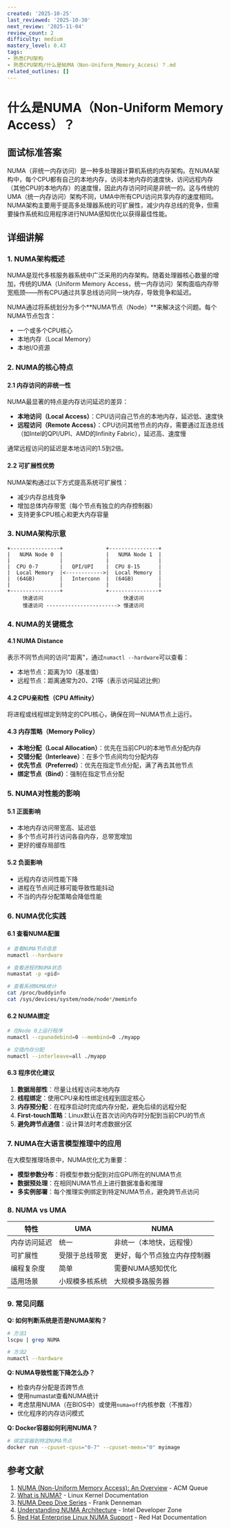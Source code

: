 ```yaml
---
created: '2025-10-25'
last_reviewed: '2025-10-30'
next_review: '2025-11-04'
review_count: 2
difficulty: medium
mastery_level: 0.43
tags:
- 熟悉CPU架构
- 熟悉CPU架构/什么是NUMA（Non-Uniform_Memory_Access）？.md
related_outlines: []
---
```

# 什么是NUMA（Non-Uniform Memory Access）？

## 面试标准答案

NUMA（非统一内存访问）是一种多处理器计算机系统的内存架构。在NUMA架构中，每个CPU都有自己的本地内存，访问本地内存的速度快，访问远程内存（其他CPU的本地内存）的速度慢，因此内存访问时间是非统一的。这与传统的UMA（统一内存访问）架构不同，UMA中所有CPU访问共享内存的速度相同。NUMA架构主要用于提高多处理器系统的可扩展性，减少内存总线的竞争，但需要操作系统和应用程序进行NUMA感知优化以获得最佳性能。

## 详细讲解

### 1. NUMA架构概述

NUMA是现代多核服务器系统中广泛采用的内存架构。随着处理器核心数量的增加，传统的UMA（Uniform Memory Access，统一内存访问）架构面临内存带宽瓶颈——所有CPU通过共享总线访问同一块内存，导致竞争和延迟。

NUMA通过将系统划分为多个**NUMA节点（Node）**来解决这个问题。每个NUMA节点包含：
- 一个或多个CPU核心
- 本地内存（Local Memory）
- 本地I/O资源

### 2. NUMA的核心特点
    
#### 2.1 内存访问的非统一性

NUMA最显著的特点是内存访问延迟的差异：

- **本地访问（Local Access）**：CPU访问自己节点的本地内存，延迟低、速度快
- **远程访问（Remote Access）**：CPU访问其他节点的内存，需要通过互连总线（如Intel的QPI/UPI、AMD的Infinity Fabric），延迟高、速度慢

通常远程访问的延迟是本地访问的1.5到2倍。

#### 2.2 可扩展性优势

NUMA架构通过以下方式提高系统可扩展性：
- 减少内存总线竞争
- 增加总体内存带宽（每个节点有独立的内存控制器）
- 支持更多CPU核心和更大内存容量

### 3. NUMA架构示意

```
+----------------+              +----------------+
|   NUMA Node 0  |              |   NUMA Node 1  |
|                |              |                |
|  CPU 0-7       |   QPI/UPI    |  CPU 8-15      |
|  Local Memory  |<------------>|  Local Memory  |
|  (64GB)        |   Interconn  |  (64GB)        |
|                |              |                |
+----------------+              +----------------+
     快速访问                          快速访问
     慢速访问 -----------------------> 慢速访问
```

### 4. NUMA的关键概念

#### 4.1 NUMA Distance

表示不同节点间的访问"距离"，通过`numactl --hardware`可以查看：
- 本地节点：距离为10（基准值）
- 远程节点：距离通常为20、21等（表示访问延迟比例）

#### 4.2 CPU亲和性（CPU Affinity）

将进程或线程绑定到特定的CPU核心，确保在同一NUMA节点上运行。

#### 4.3 内存策略（Memory Policy）

- **本地分配（Local Allocation）**：优先在当前CPU的本地节点分配内存
- **交错分配（Interleave）**：在多个节点间均匀分配内存
- **优先节点（Preferred）**：优先在指定节点分配，满了再去其他节点
- **绑定节点（Bind）**：强制在指定节点分配

### 5. NUMA对性能的影响

#### 5.1 正面影响
- 本地内存访问带宽高、延迟低
- 多个节点可并行访问各自内存，总带宽增加
- 更好的缓存局部性

#### 5.2 负面影响
- 远程内存访问性能下降
- 进程在节点间迁移可能导致性能抖动
- 不当的内存分配策略会降低性能

### 6. NUMA优化实践

#### 6.1 查看NUMA配置

```bash
# 查看NUMA节点信息
numactl --hardware

# 查看进程的NUMA状态
numastat -p <pid>

# 查看系统NUMA统计
cat /proc/buddyinfo
cat /sys/devices/system/node/node*/meminfo
```

#### 6.2 NUMA绑定

```bash
# 在Node 0上运行程序
numactl --cpunodebind=0 --membind=0 ./myapp

# 交错内存分配
numactl --interleave=all ./myapp
```

#### 6.3 程序优化建议

1. **数据局部性**：尽量让线程访问本地内存
2. **线程绑定**：使用CPU亲和性绑定线程到固定核心
3. **内存预分配**：在程序启动时完成内存分配，避免后续的远程分配
4. **First-touch策略**：Linux默认在首次访问内存时分配到当前CPU的节点
5. **避免跨节点通信**：设计算法时考虑数据分区

### 7. NUMA在大语言模型推理中的应用

在大模型推理场景中，NUMA优化尤为重要：

- **模型参数分布**：将模型参数分配到对应GPU所在的NUMA节点
- **数据预处理**：在相同NUMA节点上进行数据准备和推理
- **多实例部署**：每个推理实例绑定到特定NUMA节点，避免跨节点访问

### 8. NUMA vs UMA

| 特性         | UMA            | NUMA                         |
| ------------ | -------------- | ---------------------------- |
| 内存访问延迟 | 统一           | 非统一（本地快，远程慢）     |
| 可扩展性     | 受限于总线带宽 | 更好，每个节点独立内存控制器 |
| 编程复杂度   | 简单           | 需要NUMA感知优化             |
| 适用场景     | 小规模多核系统 | 大规模多路服务器             |

### 9. 常见问题

**Q: 如何判断系统是否是NUMA架构？**
```bash
# 方法1
lscpu | grep NUMA

# 方法2
numactl --hardware
```

**Q: NUMA导致性能下降怎么办？**
- 检查内存分配是否跨节点
- 使用numastat查看NUMA统计
- 考虑禁用NUMA（在BIOS中）或使用`numa=off`内核参数（不推荐）
- 优化程序的内存访问模式

**Q: Docker容器如何利用NUMA？**
```bash
# 绑定容器到特定NUMA节点
docker run --cpuset-cpus="0-7" --cpuset-mems="0" myimage
```

## 参考文献

1. [NUMA (Non-Uniform Memory Access): An Overview](https://queue.acm.org/detail.cfm?id=2513149) - ACM Queue
2. [What is NUMA?](https://www.kernel.org/doc/html/latest/vm/numa.html) - Linux Kernel Documentation
3. [NUMA Deep Dive Series](https://frankdenneman.nl/2016/07/06/introduction-2016-numa-deep-dive-series/) - Frank Denneman
4. [Understanding NUMA Architecture](https://software.intel.com/content/www/us/en/develop/articles/optimizing-applications-for-numa.html) - Intel Developer Zone
5. [Red Hat Enterprise Linux NUMA Support](https://access.redhat.com/documentation/en-us/red_hat_enterprise_linux/7/html/virtualization_tuning_and_optimization_guide/sect-virtualization_tuning_optimization_guide-numa-numa_and_libvirt) - Red Hat Documentation

